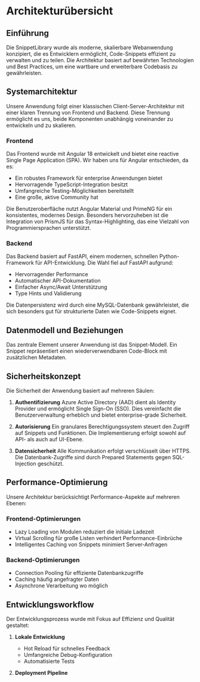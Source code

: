# Architekturübersicht

## Einführung

Die SnippetLibrary wurde als moderne, skalierbare Webanwendung konzipiert, die es Entwicklern ermöglicht, Code-Snippets effizient zu verwalten und zu teilen. Die Architektur basiert auf bewährten Technologien und Best Practices, um eine wartbare und erweiterbare Codebasis zu gewährleisten.

## Systemarchitektur

Unsere Anwendung folgt einer klassischen Client-Server-Architektur mit einer klaren Trennung von Frontend und Backend. Diese Trennung ermöglicht es uns, beide Komponenten unabhängig voneinander zu entwickeln und zu skalieren.

### Frontend

Das Frontend wurde mit Angular 18 entwickelt und bietet eine reactive Single Page Application (SPA). Wir haben uns für Angular entschieden, da es:

- Ein robustes Framework für enterprise Anwendungen bietet
- Hervorragende TypeScript-Integration besitzt
- Umfangreiche Testing-Möglichkeiten bereitstellt
- Eine große, aktive Community hat

Die Benutzeroberfläche nutzt Angular Material und PrimeNG für ein konsistentes, modernes Design. Besonders hervorzuheben ist die Integration von PrismJS für das Syntax-Highlighting, das eine Vielzahl von Programmiersprachen unterstützt.

### Backend

Das Backend basiert auf FastAPI, einem modernen, schnellen Python-Framework für API-Entwicklung. Die Wahl fiel auf FastAPI aufgrund:

- Hervorragender Performance
- Automatischer API-Dokumentation
- Einfacher Async/Await Unterstützung
- Type Hints und Validierung

Die Datenpersistenz wird durch eine MySQL-Datenbank gewährleistet, die sich besonders gut für strukturierte Daten wie Code-Snippets eignet.

## Datenmodell und Beziehungen

Das zentrale Element unserer Anwendung ist das Snippet-Modell. Ein Snippet repräsentiert einen wiederverwendbaren Code-Block mit zusätzlichen Metadaten.

## Sicherheitskonzept

Die Sicherheit der Anwendung basiert auf mehreren Säulen:

1. **Authentifizierung**
   Azure Active Directory (AAD) dient als Identity Provider und ermöglicht Single Sign-On (SSO). Dies vereinfacht die Benutzerverwaltung erheblich und bietet enterprise-grade Sicherheit.

2. **Autorisierung**
   Ein granulares Berechtigungssystem steuert den Zugriff auf Snippets und Funktionen. Die Implementierung erfolgt sowohl auf API- als auch auf UI-Ebene.

3. **Datensicherheit**
   Alle Kommunikation erfolgt verschlüsselt über HTTPS. Die Datenbank-Zugriffe sind durch Prepared Statements gegen SQL-Injection geschützt.

## Performance-Optimierung

Unsere Architektur berücksichtigt Performance-Aspekte auf mehreren Ebenen:

### Frontend-Optimierungen
- Lazy Loading von Modulen reduziert die initiale Ladezeit
- Virtual Scrolling für große Listen verhindert Performance-Einbrüche
- Intelligentes Caching von Snippets minimiert Server-Anfragen

### Backend-Optimierungen
- Connection Pooling für effiziente Datenbankzugriffe
- Caching häufig angefragter Daten
- Asynchrone Verarbeitung wo möglich

## Entwicklungsworkflow

Der Entwicklungsprozess wurde mit Fokus auf Effizienz und Qualität gestaltet:

1. **Lokale Entwicklung**
   - Hot Reload für schnelles Feedback
   - Umfangreiche Debug-Konfiguration
   - Automatisierte Tests

2. **Deployment Pipeline**
   
